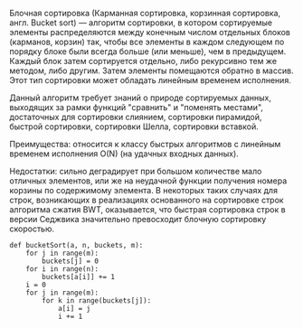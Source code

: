 
Блочная сортировка (Карманная сортировка, корзинная сортировка, англ. Bucket sort) — алгоритм сортировки, в котором сортируемые элементы распределяются между конечным числом отдельных блоков (карманов, корзин) так, чтобы все элементы в каждом следующем по порядку блоке были всегда больше (или меньше), чем в предыдущем. Каждый блок затем сортируется отдельно, либо рекурсивно тем же методом, либо другим. Затем элементы помещаются обратно в массив. Этот тип сортировки может обладать линейным временем исполнения.

Данный алгоритм требует знаний о природе сортируемых данных, выходящих за рамки функций "сравнить" и "поменять местами", достаточных для сортировки слиянием, сортировки пирамидой, быстрой сортировки, сортировки Шелла, сортировки вставкой.

Преимущества: относится к классу быстрых алгоритмов с линейным временем исполнения O(N) (на удачных входных данных).

Недостатки: сильно деградирует при большом количестве мало отличных элементов, или же на неудачной функции получения номера корзины по содержимому элемента. В некоторых таких случаях для строк, возникающих в реализациях основанного на сортировке строк алгоритма сжатия BWT, оказывается, что быстрая сортировка строк в версии Седжвика значительно превосходит блочную сортировку скоростью. 


```
def bucketSort(a, n, buckets, m):  
    for j in range(m):
        buckets[j] = 0
    for i in range(n):
        buckets[a[i]] += 1
    i = 0
    for j in range(m):
        for k in range(buckets[j]):
            a[i] = j
            i += 1
```

